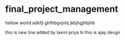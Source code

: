 # final_project_management
hellow world
adkfjl
ghfhbgvjvhj
jkbjhgjhbjhb

this is new line added by laxmi priya
hi this is ajay devgn
